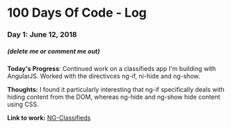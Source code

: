 # 100 Days Of Code - Log

### Day 1: June 12, 2018 
##### (delete me or comment me out)

**Today's Progress**: Continued work on a classifieds app I'm building with AngularJS. Worked with the directivces ng-if, ni-hide and ng-show. 

**Thoughts:** I found it particularly interesting that ng-if specifically deals with hiding content from the DOM, whereas ng-hide and ng-show hide content using CSS. 

**Link to work:** [NG-Classifieds](https://github.com/chupacabreh/ng-classifieds)


